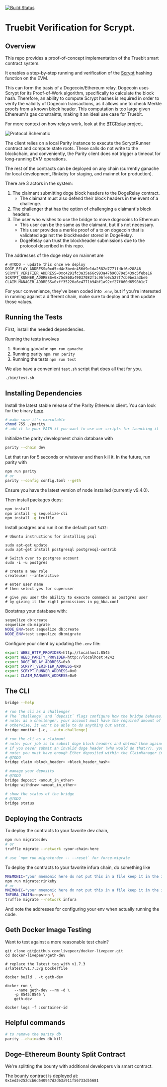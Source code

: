 [![Build Status](https://travis-ci.org/TrueBitFoundation/scrypt-interactive.svg?branch=master)](https://travis-ci.org/TrueBitFoundation/scrypt-interactive)

# Truebit Verification for Scrypt.

## Overview

This repo provides a proof-of-concept implementation of the Truebit smart contract system.

It enables a step-by-step running and verification of the [Scrypt](https://en.wikipedia.org/wiki/Scrypt) hashing function on the EVM.

This can form the basis of a Dogecoin/Ethereum relay. Dogecoin uses Scrypt for its Proof-of-Work algorithm, specifically to calculate the block hash. Therefore, an ability to compute Scrypt hashes is required in order to verify the validity of Dogecoin transactions, as it allows one to check Merkle proofs from a known block header. This computation is too large given Ethereum's gas constraints, making it an ideal use case for Truebit.

For more context on how relays work, look at the [BTCRelay](https://github.com/ethereum/btcrelay) project.

![Protocol Schematic](./doge-eth.png)


The client relies on a local Parity instance to execute the ScryptRunner contract and compute state roots. These calls do not write to the blockchain, and conveniently, the Parity client does not trigger a timeout for long-running EVM operations.

The rest of the contracts can be deployed on any chain (currently ganache for local development, Rinkeby for staging, and mainnet for production).

There are 3 actors in the system:

1. The claimant submitting doge block headers to the DogeRelay contract.
    - The claimant must also defend their block headers in the event of a challenge.
2. The challenger that has the option of challenging a claimant's block headers.
3. The user who wishes to use the bridge to move dogecoins to Ethereum
    - This user can be the same as the claimant, but it's not necessary.
    - This user provides a merkle proof of a tx on dogecoin that is validated against the blockheader stored in DogeRelay.
    - DogeRelay can trust the blockheader submissions due to the protocol described in this repo.


The addresses of the doge relay on mainnet are
```
# @TODO - update this once we deploy
DOGE_RELAY_ADDRESS=0xd5cd4e3bede456d9e1da2582d7771fdbf6e28846
SCRYPT_VERIFIER_ADDRESS=0xc4291fc3a35a66c993a47b96079e5439c5febe16
SCRYPT_RUNNER_ADDRESS=0x75d860a49037082f1c96fe0c527f7cb9be3a3be6
CLAIM_MANAGER_ADDRESS=0xff35220a6e4771b94bf1a92cf27f060d6598b1c7
```

For your convenience, they've been coded into `.env`, but if you're interested in running against a different chain, make sure to deploy and then update those values.

## Running the Tests

First, install the needed dependencies.

Running the tests involves
1. Running ganache `npm run ganache`
2. Running parity `npm run parity`
3. Running the tests `npm run test`

We also have a convenient `test.sh` script that does all that for you.
```bash
./bin/test.sh
```

## Installing Dependencies

Install the latest stable release of the Parity Ethereum client. You can look for the binary [here](https://github.com/paritytech/parity/releases).
```bash
# make sure it's executable
chmod 755 ./parity
# add it to your PATH if you want to use our scripts for launching it
```

Initialize the parity development chain database with
```bash
parity --chain dev
```

Let that run for 5 seconds or whatever and then kill it. In the future, run parity with
```bash
npm run parity
# or
parity --config config.toml --geth
```

Ensure you have the latest version of node installed (currently v9.4.0).

Then install packages deps:
```bash
npm install
npm install -g sequelize-cli
npm install -g truffle
```

Install postgres and run it on the default port `5432`:

```
# Ubuntu instructions for installing psql

sudo apt-get update
sudo apt-get install postgresql postgresql-contrib

# Switch over to postgres account
sudo -i -u postgres

# create a new role
createuser --interactive

# enter user name
# then select yes for superuser

# give you user the ability to execute commands as postgres user
# by giving it the right permissions in pg_hba.conf

```

Bootstrap your database with:

```bash
sequelize db:create
sequelize db:migrate
NODE_ENV=test sequelize db:create
NODE_ENV=test sequelize db:migrate
```

Configure your client by updating the `.env` file:

```bash
export WEB3_HTTP_PROVIDER=http://localhost:8545
export WEB3_PARITY_PROVIDER=http://localhost:4242
export DOGE_RELAY_ADDRESS=0x0
export SCRYPT_VERIFIER_ADDRESS=0x0
export SCRYPT_RUNNER_ADDRESS=0x0
export CLAIM_MANAGER_ADDRESS=0x0
```

## The CLI

```bash
bridge --help

# run the cli as a challenger
# The `challenge` and `deposit` flags configure how the bridge behaves.
# note: as a challenger, your account must have the required amount of Ether to stake per claim you want to challenge;
# otherwise, it won't be able to do anything but watch.
bridge monitor [-c, --auto-challenge]

# run the cli as a claimant
# note: your job is to submit doge block headers and defend them against challenges. 
# if you never submit an invalid doge header (who would do that??), you'll never have to play the verification game.
# note: you must have enough Ether deposited within the ClaimManager in order to submit blocks.
# @TODO
bridge claim <block_header> <block_header_hash>

# manage your deposits
# @TODO
bridge deposit <amout_in_ether>
bridge withdraw <amout_in_ether>

# show the status of the bridge
# @TODO
bridge status
```

## Deploying the Contracts

To deploy the contracts to your favorite dev chain,
```bash
npm run migrate:dev
# or
truffle migrate --network :your-chain-here

# use `npm run migrate:dev -- --reset` for force-migrate
```

To deploy the contracts to your favorite infura chain, do something like
```bash
MNEMONIC="your mnemonic here do not put this in a file keep it in the interpreter" \
npm run migrate:rinkeby
# or
MNEMONIC="your mnemonic here do not put this in a file keep it in the interpreter" \
INFURA_CHAIN=ropsten \
truffle migrate --network infura
```

And note the addresses for configuring your env when actually running the code.

## Geth Docker Image Testing

Want to test against a more reasonable test chain?

```
git clone git@github.com:livepeer/docker-livepeer.git
cd docker-livepeer/geth-dev

# replace the latest tag with v1.7.3
s/latest/v1.7.3/g Dockerfile

docker build . -t geth-dev

docker run \
    --name geth-dev --rm -d \
    -p 8545:8545 \
    geth-dev

docker logs -f :container-id
```

## Helpful commands
```bash
# to remove the parity db
parity --chain=dev db kill
```


## Doge-Ethereum Bounty Split Contract

We're splitting the bounty with additional developers via smart contract.

The bounty contract is deployed at: `0x1ed3e252dcb6d540947d2d63a911f56733d55681`

